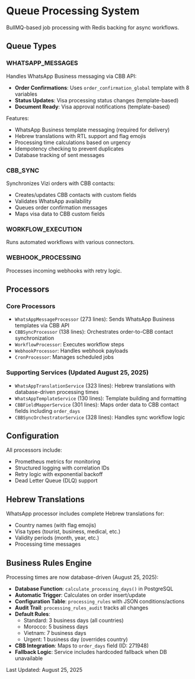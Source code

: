 # Queue Processing System

BullMQ-based job processing with Redis backing for async workflows.

## Queue Types

### WHATSAPP_MESSAGES
Handles WhatsApp Business messaging via CBB API:
- **Order Confirmations**: Uses `order_confirmation_global` template with 8 variables
- **Status Updates**: Visa processing status changes (template-based)
- **Document Ready**: Visa approval notifications (template-based)

Features:
- WhatsApp Business template messaging (required for delivery)
- Hebrew translations with RTL support and flag emojis
- Processing time calculations based on urgency
- Idempotency checking to prevent duplicates
- Database tracking of sent messages

### CBB_SYNC
Synchronizes Vizi orders with CBB contacts:
- Creates/updates CBB contacts with custom fields
- Validates WhatsApp availability
- Queues order confirmation messages
- Maps visa data to CBB custom fields

### WORKFLOW_EXECUTION
Runs automated workflows with various connectors.

### WEBHOOK_PROCESSING
Processes incoming webhooks with retry logic.

## Processors

### Core Processors
- `WhatsAppMessageProcessor` (273 lines): Sends WhatsApp Business templates via CBB API
- `CBBSyncProcessor` (138 lines): Orchestrates order-to-CBB contact synchronization
- `WorkflowProcessor`: Executes workflow steps
- `WebhookProcessor`: Handles webhook payloads
- `CronProcessor`: Manages scheduled jobs

### Supporting Services (Updated August 25, 2025)
- `WhatsAppTranslationService` (323 lines): Hebrew translations with database-driven processing times
- `WhatsAppTemplateService` (130 lines): Template building and formatting
- `CBBFieldMapperService` (301 lines): Maps order data to CBB contact fields including `order_days`
- `CBBSyncOrchestratorService` (328 lines): Handles sync workflow logic

## Configuration

All processors include:
- Prometheus metrics for monitoring
- Structured logging with correlation IDs
- Retry logic with exponential backoff
- Dead Letter Queue (DLQ) support

## Hebrew Translations

WhatsApp processor includes complete Hebrew translations for:
- Country names (with flag emojis)
- Visa types (tourist, business, medical, etc.)
- Validity periods (month, year, etc.)
- Processing time messages

## Business Rules Engine

Processing times are now database-driven (August 25, 2025):
- **Database Function**: `calculate_processing_days()` in PostgreSQL
- **Automatic Trigger**: Calculates on order insert/update
- **Configuration Table**: `processing_rules` with JSON conditions/actions
- **Audit Trail**: `processing_rules_audit` tracks all changes
- **Default Rules**:
  - Standard: 3 business days (all countries)
  - Morocco: 5 business days
  - Vietnam: 7 business days
  - Urgent: 1 business day (overrides country)
- **CBB Integration**: Maps to `order_days` field (ID: 271948)
- **Fallback Logic**: Service includes hardcoded fallback when DB unavailable

Last Updated: August 25, 2025